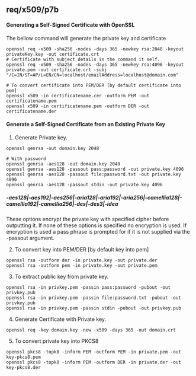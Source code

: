 req/x509/p7b
-----

#### Generating a Self-Signed Certificate with OpenSSL
The bellow command will generate the private key and certificate
```shell
openssl req -x509 -sha256 -nodes -days 365 -newkey rsa:2048 -keyout privateKey.key -out certificate.crt
# Certificate with subject details in the command it self.
openssl req -x509 -sha256 -nodes -days 365 -newkey rsa:4096 -keyout private.pem -out certificate.crt -subj "/C=IN/ST=AP/L=EN/CN=localhost/emailAddress=localhost@domain.com"

# To convert certificate into PEM/DER [by default certificate into pem]
openssl x509 -in certificatename.cer -outform PEM -out certificatename.pem
openssl x509 -in certificatename.pem -outform DER -out certificatename.der
```

#### Generate a Self-Signed Certificate from an Existing Private Key
1. Generate Private key.
```shell
openssl genrsa -out domain.key 2048

# With password
openssl genrsa -aes128 -out domain.key 2048
openssl genrsa -aes128 -passout pass:password -out private.key 4096
openssl genrsa -aes128 -passout file:password.txt -out private.key 4096
openssl genrsa -aes128 -passout stdin -out private.key 4096
```
##### -aes128|-aes192|-aes256|-aria128|-aria192|-aria256|-camellia128|-camellia192|-camellia256|-des|-des3|-idea
These options encrypt the private key with specified cipher before outputting it. 
If none of these options is specified no encryption is used. If encryption is used a pass phrase is prompted for if it is not supplied via the -passout argument.

2. To convert key into PEM/DER [by default key into pem]
```shell
openssl rsa -outform der -in private.key -out private.der
openssl rsa -outform pem -in private.key -out private.pem
```

3. To extract public key from private key.
```shell
openssl rsa -in privkey.pem -passin pass:password -pubout -out privkey.pub
openssl rsa -in privkey.pem -passin file:password.txt -pubout -out privkey.pub
openssl rsa -in privkey.pem -passin stdin -pubout -out privkey.pub
```

4. Generate Certificate with Private key.
```shell
openssl req -key domain.key -new -x509 -days 365 -out domain.crt
```

5. To convert private key into PKCS8 
```shell
openssl pkcs8 -topk8 -inform PEM -outform PEM -in private.pem -out key-pkcs8.pem
openssl pkcs8 -topk8 -inform PEM -outform DER -in private.der -out key-pkcs8.der
```

